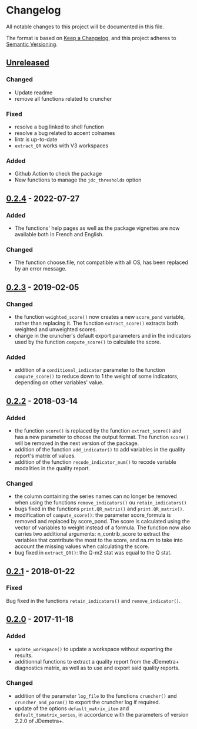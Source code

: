# Changelog

All notable changes to this project will be documented in this file.

The format is based on [Keep a Changelog](https://keepachangelog.com/en/1.1.0/),
and this project adheres to [Semantic Versioning](https://semver.org/spec/v2.0.0.html).


## [Unreleased]

### Changed

* Update readme
* remove all functions related to cruncher


### Fixed

* resolve a bug linked to shell function
* resolve a bug related to accent colnames
* lintr is up-to-date
* `extract_QR` works with V3 workspaces


### Added

* Github Action to check the package
* New functions to manage the `jdc_thresholds` option


## [0.2.4] - 2022-07-27

### Added

 * The functions' help pages as well as the package vignettes are now available both in French and English.

### Changed

 * The function choose.file, not compatible with all OS, has been replaced by an error message.  


## [0.2.3] - 2019-02-05

### Changed

 * the function `weighted_score()` now creates a new `score_pond` variable, rather than replacing it. The function `extract_score()` extracts both weighted and unweighted scores.
 * change in the cruncher's default export parameters and in the indicators used by the function `compute_score()` to calculate the score.
 
### Added
 
 * addition of a `conditional_indicator` parameter to the function `compute_score()` to reduce down to 1 the weight of some indicators, depending on other variables' value.


## [0.2.2] - 2018-03-14

### Added

 * the function `score()` is replaced by the function `extract_score()` and has a new parameter to choose the output format. The function `score()` will be removed in the next version of the package.
 * addition of the function `add_indicator()` to add variables in the quality report's matrix of values.
 * addition of the function `recode_indicator_num()` to recode variable modalities in the quality report.

### Changed

 * the column containing the series names can no longer be removed when using the functions `remove_indicators()` ou `retain_indicators()`
 * bugs fixed in the functions `print.QR_matrix()` and `print.QR_matrix()`.
 * modification of `compute_score()`: the parameter score_formula is removed and replaced by score_pond. The score is calculated using the vector of variables to weight instead of a formula. The function now also carries two additional arguments: n_contrib_score to extract the variables that contribute the most to the score, and na.rm to take into account the missing values when calculating the score.
 * bug fixed in  `extract_QR()`: the Q-m2 stat was equal to the Q stat.


## [0.2.1] - 2018-01-22

### Fixed

Bug fixed in the functions `retain_indicators()` and `remove_indicator()`.


## [0.2.0] - 2017-11-18

### Added

 * `update_workspace()` to update a workspace without exporting the results.
 * additionnal functions to extract a quality report from the JDemetra+ diagnostics matrix, as well as to use and export said quality reports.

### Changed

 * addition of the parameter `log_file` to the functions `cruncher()` and `cruncher_and_param()` to export the cruncher log if required.
 * update of the options `default_matrix_item` and `default_tsmatrix_series`, in accordance with the parameters of version 2.2.0 of JDemetra+.
 
[unreleased]: https://github.com/InseeFr/JDCruncheR/compare/v0.2.4...HEAD
[0.2.4]: https://github.com/InseeFr/JDCruncheR/compare/v0.2.3...v0.2.4
[0.2.3]: https://github.com/InseeFr/JDCruncheR/compare/v0.2.2...v0.2.3
[0.2.2]: https://github.com/InseeFr/JDCruncheR/compare/v0.2.1...v0.2.2
[0.2.1]: https://github.com/InseeFr/JDCruncheR/compare/v0.2.0...v0.2.1
[0.2.0]: https://github.com/InseeFr/JDCruncheR/releases/tag/v0.2.0
